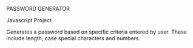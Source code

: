 PASSWORD GENERATOR

Javascript Project

Generates a password based on specific criteria entered by user.  These include length, case special characters and numbers.

